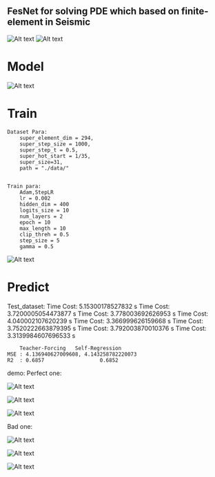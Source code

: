 ## FesNet for solving PDE which based on finite-element in Seismic

![Alt text](/data/mirror/0_earthquake.png)
![Alt text](/data/mirror/0_acc.png)

# Model
![Alt text](/net/model.png)


# Train 

    Dataset Para:
        super_element_dim = 294,
        super_step_size = 1000,
        super_step_t = 0.5, 
        super_hot_start = 1/35, 
        super_size=31,
        path = "./data/"
        

    Train para:
        Adam,StepLR
        lr = 0.002
        hidden_dim = 400
        logits_size = 10
        num_layers = 2
        epoch = 10
        max_length = 10
        clip_threh = 0.5
        step_size = 5
        gamma = 0.5

    


![Alt text](./Loss_final.png)

# Predict 

Test_dataset:
Time Cost:  5.15300178527832 s
Time Cost:  3.7200005054473877 s
Time Cost:  3.778003692626953 s
Time Cost:  4.040002107620239 s
Time Cost:  3.366999626159668 s
Time Cost:  3.7520222663879395 s
Time Cost:  3.792003870010376 s
Time Cost:  3.3139984607696533 s

        Teacher-Forcing   Self-Regression
    MSE : 4.136940627009608, 4.143258782220073
    R2  : 0.6857                  0.6852

demo:
Perfect one:

![Alt text](/predict/7_trans_prediction.png)

![Alt text](/predict/7_trans_selfre_prediction.png)

![Alt text](/predict/7_trans_true.png)

Bad one:

![Alt text](/predict/5_trans_prediction.png)

![Alt text](/predict/5_trans_selfre_prediction.png)

![Alt text](/predict/5_trans_true.png)
